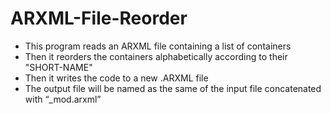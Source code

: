 # ARXML-File-Reorder
 
* This program reads an ARXML file containing a list of containers
* Then it reorders the containers alphabetically according to their "SHORT-NAME"
* Then it writes the code to a new .ARXML file
* The output file will be named as the same of the input file concatenated with “_mod.arxml”
